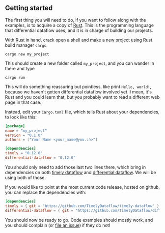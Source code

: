 ## Getting started

The first thing you will need to do, if you want to follow along with the examples, is to acquire a copy of [Rust](https://www.rust-lang.org/). This is the programming language that differential dataflow uses, and it is in charge of building our projects.

With Rust in hand, crack open a shell and make a new project using Rust build manager `cargo`.

```shell
cargo new my_project
```

This should create a new folder called `my_project`, and you can wander in there and type

```shell
cargo run
```

This will do something reassuring but pointless, like print `Hello, world!`, because we haven't gotten differential dataflow involved yet. I mean, it's Rust and you could learn that, but you probably want to read a different web page in that case.

Instead, edit your `Cargo.toml` file, which tells Rust about your dependencies, to look like this:

```toml
[package]
name = "my_project"
version = "0.1.0"
authors = ["Your Name <your_name@you.ch>"]

[dependencies]
timely = "0.12.0"
differential-dataflow = "0.12.0"
```

You should only need to add those last two lines there, which bring in dependencies on both [timely dataflow](https://github.com/TimelyDataflow/timely-dataflow) and [differential dataflow](https://github.com/TimelyDataflow/differential-dataflow). We will be using both of those.

If you would like to point at the most current code release, hosted on github, you can replace the dependencies with:

```toml
[dependencies]
timely = { git = "https://github.com/TimelyDataflow/timely-dataflow" }
differential-dataflow = { git = "https://github.com/TimelyDataflow/differential-dataflow" }
```

You should now be ready to go. Code examples should mostly work, and you should complain (or [file an issue](https://github.com/TimelyDataflow/differential-dataflow/issues)) if they do not!

